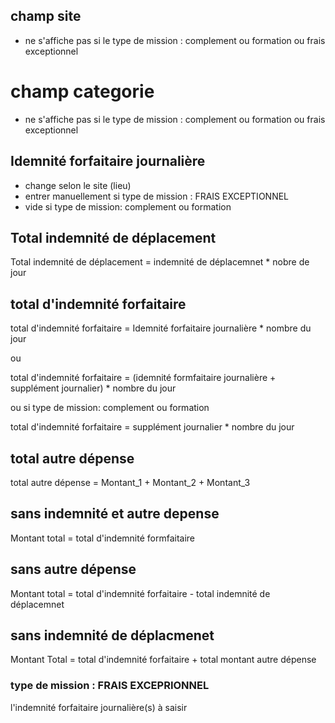 ## champ site

- ne s'affiche pas si le type de mission : complement ou formation ou frais exceptionnel

# champ categorie

- ne s'affiche pas si le type de mission : complement ou formation ou frais exceptionnel

## Idemnité forfaitaire journalière

- change selon le site (lieu)
- entrer manuellement si type de mission : FRAIS EXCEPTIONNEL
- vide si type de mission: complement ou formation

## Total indemnité de déplacement

Total indemnité de déplacement = indemnité de déplacemnet \* nobre de jour

## total d'indemnité forfaitaire

total d'indemnité forfaitaire = Idemnité forfaitaire journalière \* nombre du jour

ou

total d'indemnité forfaitaire = (idemnité formfaitaire journalière + supplément journalier) \* nombre du jour

ou si type de mission: complement ou formation

total d'indemnité forfaitaire = supplément journalier \* nombre du jour

## total autre dépense

total autre dépense = Montant_1 + Montant_2 + Montant_3

## sans indemnité et autre depense

Montant total = total d'indemnité formfaitaire

## sans autre dépense

Montant total = total d'indemnité forfaitaire - total indemnité de déplacemnet

## sans indemnité de déplacmenet

Montant Total = total d'indemnité forfaitaire + total montant autre dépense

### type de mission : FRAIS EXCEPRIONNEL

l'indemnité forfaitaire journalière(s) à saisir

